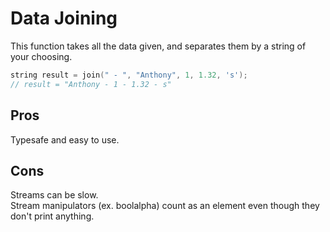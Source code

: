 # Data Joining

This function takes all the data given, and separates them by a string of your choosing.

```cpp
string result = join(" - ", "Anthony", 1, 1.32, 's');
// result = "Anthony - 1 - 1.32 - s"
```

## Pros

Typesafe and easy to use.

## Cons

Streams can be slow.  
Stream manipulators (ex. boolalpha) count as an element even though they don't print anything. 
